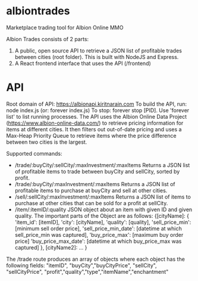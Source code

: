 # albiontrades
Marketplace trading tool for Albion Online MMO

Albion Trades consists of 2 parts:
1) A public, open source API to retrieve a JSON list of profitable trades between cities (root folder). This is built with NodeJS and Express.
2) A React frontend interface that uses the API (/frontend)

# API
Root domain of API: https://albionapi.kiritnarain.com
To build the API, run: node index.js (or: forever index.js)
To stop: forever stop [PID]. Use 'forever list' to list running processes.
The API uses the Albion Online Data Project (https://www.albion-online-data.com/) to retrieve pricing information for items at different cities. It then filters out out-of-date pricing and uses a Max-Heap Priority Queue to retrieve items where the price difference between two cities is the largest.

Supported commands:
- /trade/:buyCity/:sellCity/:maxInvestment/:maxItems
Returns a JSON list of profitable items to trade between buyCity and sellCity, sorted by profit.
- /trade/:buyCity/:maxInvestment/:maxItems
Returns a JSON list of profitable items to purchase at buyCity and sell at other cities.
- /sell/:sellCity/:maxInvestment/:maxItems
Returns a JSON list of items to purchase at other cities that can be sold for a profit at sellCity.
- /item/:itemID/:quality
JSON object about an item with given ID and given quality. The important parts of the Object are as follows:
{[cityName]: {
    'item_id': [itemID],
    'city': [cityName],
    'quality': [quality],
    'sell_price_min': [minimum sell order price],
    'sell_price_min_date': [datetime at which sell_price_min was captured],
    'buy_price_max': [maximum buy order price]
    'buy_price_max_date': [datetime at which buy_price_max was captured]
},
[cityName2]: ...
}

The /trade route produces an array of objects where each object has the following fields: "itemID", "buyCity","buyCityPrice", "sellCity", "sellCityPrice", "profit","quality","type","itemName","enchantment"